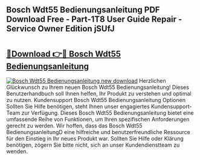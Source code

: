 ## Bosch Wdt55 Bedienungsanleitung PDF Download Free - Part-1T8 User Guide Repair - Service Owner Edition jSUfJ

# <h2><a href="http://df40kjy.blite.top/?on=Bosch+Wdt55+Bedienungsanleitung">🔗Download 👉🔴 Bosch Wdt55 Bedienungsanleitung</a></h2>

[![Bosch Wdt55 Bedienungsanleitung new download](https://i.imgur.com/lujVjoI.png)](http://df40kjy.blite.top/?on=Bosch+Wdt55+Bedienungsanleitung)
Herzlichen Glückwunsch zu Ihrem neuen Bosch Wdt55 Bedienungsanleitung! Dieses Benutzerhandbuch soll Ihnen helfen, Ihr Produkt zu verstehen und optimal zu nutzen. Kundensupport Bosch Wdt55 Bedienungsanleitung Optionen Sollten Sie Hilfe benötigen, steht Ihnen unser engagiertes Kundensupport-Team zur Verfügung. Dieses Bosch Wdt55 Bedienungsanleitung bietet eine umfassende Reihe von Funktionen, um Ihren spezifischen Anforderungen gerecht zu werden. Wir hoffen, dass das Bosch Wdt55 BedienungsanleitungD eine hilfreiche und benutzerfreundliche Ressource für den Einstieg in Ihr neues Produkt war. Sollten Sie Hilfe oder Klärung benötigen, zögern Sie bitte nicht, sich an unser Kundendienstteam zu wenden.
